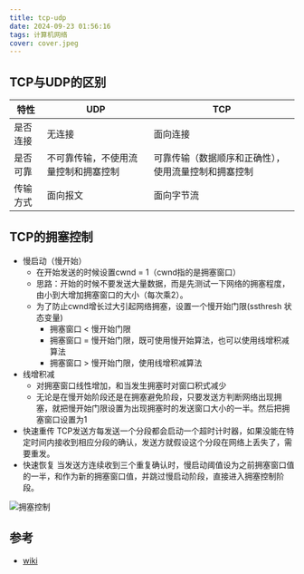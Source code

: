 ```yaml
---
title: tcp-udp
date: 2024-09-23 01:56:16
tags: 计算机网络
cover: cover.jpeg
---
```


## TCP与UDP的区别
|  特性    |  UDP | TCP   |
|  ----   |  ----    | ----     |
|  是否连接  | 无连接    |  面向连接  |
|  是否可靠  | 不可靠传输，不使用流量控制和拥塞控制 |  可靠传输（数据顺序和正确性），使用流量控制和拥塞控制   |
|  传输方式 | 面向报文 | 面向字节流 |

## TCP的拥塞控制
- 慢启动（慢开始）
  - 在开始发送的时候设置cwnd = 1（cwnd指的是拥塞窗口）
  - 思路：开始的时候不要发送大量数据，而是先测试一下网络的拥塞程度，由小到大增加拥塞窗口的大小（每次乘2）。
  - 为了防止cwnd增长过大引起网络拥塞，设置一个慢开始门限(ssthresh 状态变量)
    - 拥塞窗口 < 慢开始门限
    - 拥塞窗口 = 慢开始门限，既可使用慢开始算法，也可以使用线增积减算法
    - 拥塞窗口 > 慢开始门限，使用线增积减算法
- 线增积减
  - 对拥塞窗口线性增加，和当发生拥塞时对窗口积式减少
  - 无论是在慢开始阶段还是在拥塞避免阶段，只要发送方判断网络出现拥塞，就把慢开始门限设置为出现拥塞时的发送窗口大小的一半。然后把拥塞窗口设置为1
- 快速重传
  TCP发送方每发送一个分段都会启动一个超时计时器，如果没能在特定时间内接收到相应分段的确认，发送方就假设这个分段在网络上丢失了，需要重发。
- 快速恢复
  当发送方连续收到三个重复确认时，慢启动阈值设为之前拥塞窗口值的一半，和作为新的拥塞窗口值，并跳过慢启动阶段，直接进入拥塞控制阶段。

![拥塞控制](congestion-control.jpeg)

## 参考
- [wiki](https://zh.wikipedia.org/wiki/TCP%E6%8B%A5%E5%A1%9E%E6%8E%A7%E5%88%B6)